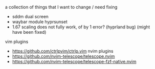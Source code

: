 a collection of things that I want to change / need fixing

- sddm dual screen
- waybar module hyprsunset
- 1.67 scaling does not fully work, of by 1 error? (hyprland bug) (might have been fixed)

vim plugins
- https://github.com/ctrlpvim/ctrlp.vim
nvim plugins
- https://github.com/nvim-telescope/telescope.nvim
- https://github.com/nvim-telescope/telescope-fzf-native.nvim
